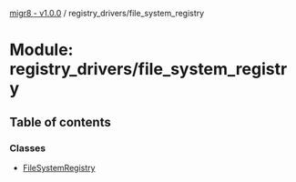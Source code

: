 [migr8 - v1.0.0](../README.md) / registry_drivers/file_system_registry

# Module: registry_drivers/file_system_registry

## Table of contents

### Classes

- [FileSystemRegistry](../classes/registry_drivers_file_system_registry.FileSystemRegistry.md)

